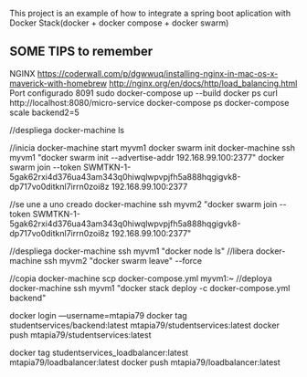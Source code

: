This project is an example of how to integrate a spring boot aplication with Docker Stack(docker + docker compose + docker swarm)

SOME TIPS to remember
---------------------

NGINX
https://coderwall.com/p/dgwwuq/installing-nginx-in-mac-os-x-maverick-with-homebrew
http://nginx.org/en/docs/http/load_balancing.html
Port configurado 8091
sudo docker-compose up --build
docker ps
curl http://localhost:8080/micro-service
docker-compose ps
docker-compose scale backend2=5

//despliega
docker-machine ls

//inicia
docker-machine start myvm1
docker swarm init
docker-machine ssh myvm1 "docker swarm init --advertise-addr 192.168.99.100:2377"
docker swarm join --token SWMTKN-1-5gak62rxi4d376ua43am343q0hiwqlwpvpjfh5a888hqgigvk8-dp717vo0ditknl7irrn0zoi8z 192.168.99.100:2377

//se une a uno creado
docker-machine ssh myvm2 "docker swarm join --token SWMTKN-1-5gak62rxi4d376ua43am343q0hiwqlwpvpjfh5a888hqgigvk8-dp717vo0ditknl7irrn0zoi8z 192.168.99.100:2377"

//despliega
docker-machine ssh myvm1 "docker node ls"
//libera
docker-machine ssh myvm2 "docker swarm leave" --force

//copia
docker-machine scp docker-compose.yml myvm1:~
//deploya
docker-machine ssh myvm1 "docker stack deploy -c docker-compose.yml backend"

docker login —username=mtapia79
docker tag studentservices/backend:latest  mtapia79/studentservices:latest
docker push mtapia79/studentservices:latest

docker tag studentservices_loadbalancer:latest  mtapia79/loadbalancer:latest
docker push mtapia79/loadbalancer:latest
